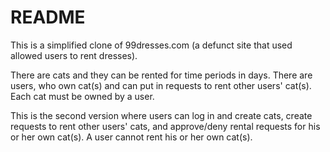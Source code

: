 README
=====

This is a simplified clone of 99dresses.com (a defunct site that used
allowed users to rent dresses).

There are cats and they can be rented for time periods in days.
There are users, who own cat(s) and can put in requests to rent other users'
cat(s).
Each cat must be owned by a user.

This is the second version where users can log in and create cats, create
requests to rent other users' cats, and approve/deny rental requests for his or
her own cat(s). A user cannot rent his or her own cat(s).
